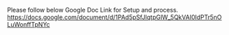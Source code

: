 Please follow below Google Doc Link for Setup and process.
https://docs.google.com/document/d/1PAd5pSfJlqtpGlW_5QkVAI0IdPTr5nOLuWonffTpNYc
